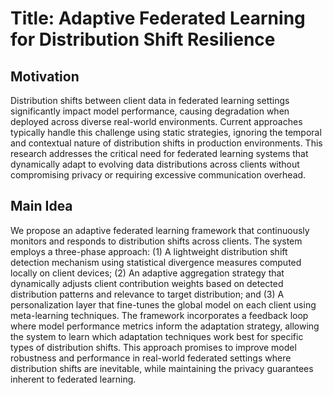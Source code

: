 # Title: Adaptive Federated Learning for Distribution Shift Resilience

## Motivation
Distribution shifts between client data in federated learning settings significantly impact model performance, causing degradation when deployed across diverse real-world environments. Current approaches typically handle this challenge using static strategies, ignoring the temporal and contextual nature of distribution shifts in production environments. This research addresses the critical need for federated learning systems that dynamically adapt to evolving data distributions across clients without compromising privacy or requiring excessive communication overhead.

## Main Idea
We propose an adaptive federated learning framework that continuously monitors and responds to distribution shifts across clients. The system employs a three-phase approach: (1) A lightweight distribution shift detection mechanism using statistical divergence measures computed locally on client devices; (2) An adaptive aggregation strategy that dynamically adjusts client contribution weights based on detected distribution patterns and relevance to target distribution; and (3) A personalization layer that fine-tunes the global model on each client using meta-learning techniques. The framework incorporates a feedback loop where model performance metrics inform the adaptation strategy, allowing the system to learn which adaptation techniques work best for specific types of distribution shifts. This approach promises to improve model robustness and performance in real-world federated settings where distribution shifts are inevitable, while maintaining the privacy guarantees inherent to federated learning.